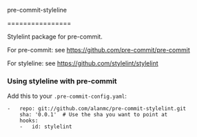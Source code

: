 pre-commit-styleline

================

Stylelint package for pre-commit.

For pre-commit: see https://github.com/pre-commit/pre-commit

For styleline: see https://github.com/stylelint/stylelint


### Using styleline with pre-commit

Add this to your `.pre-commit-config.yaml`:

    -   repo: git://github.com/alanmc/pre-commit-stylelint.git
        sha: '0.0.1'  # Use the sha you want to point at
        hooks:
        -   id: stylelint
